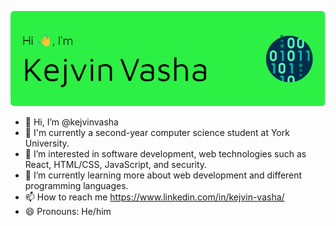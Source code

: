 ![Header](./github-header-image.png)
- 👋 Hi, I’m @kejvinvasha
- 🏫 I'm currently a second-year computer science student at York University.
- 👀 I’m interested in software development, web technologies such as React, HTML/CSS, JavaScript, and security.
- 🌱 I’m currently learning more about web development and different programming languages.
- 📫 How to reach me https://www.linkedin.com/in/kejvin-vasha/
- 😄 Pronouns: He/him

<!---
kejvinvasha/kejvinvasha is a ✨ special ✨ repository because its `README.md` (this file) appears on your GitHub profile.
You can click the Preview link to take a look at your changes.
--->
